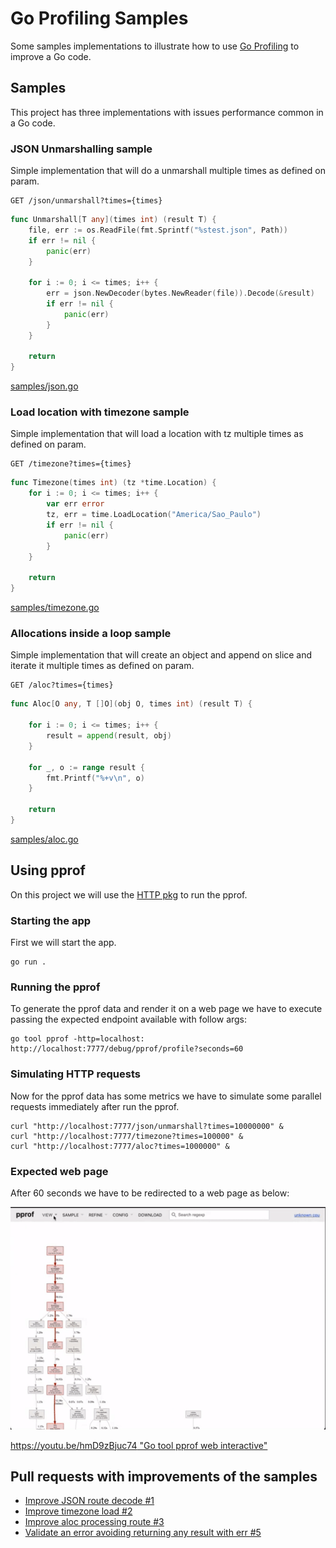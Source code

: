 # Go Profiling Samples

Some samples implementations to illustrate how to use
[Go Profiling](https://go.dev/doc/diagnostics#profiling) to improve a Go code.

## Samples

This project has three implementations with issues performance common
in a Go code.

### JSON Unmarshalling sample

Simple implementation that will do a unmarshall multiple times as defined on param.

```http request
GET /json/unmarshall?times={times}
```

```go
func Unmarshall[T any](times int) (result T) {
	file, err := os.ReadFile(fmt.Sprintf("%stest.json", Path))
	if err != nil {
		panic(err)
	}

	for i := 0; i <= times; i++ {
		err = json.NewDecoder(bytes.NewReader(file)).Decode(&result)
		if err != nil {
			panic(err)
		}
	}

	return
}
```
[samples/json.go](samples/json.go)

### Load location with timezone sample

Simple implementation that will load a location with tz multiple times as defined on param.

```http request
GET /timezone?times={times}
```


```go
func Timezone(times int) (tz *time.Location) {
	for i := 0; i <= times; i++ {
		var err error
		tz, err = time.LoadLocation("America/Sao_Paulo")
		if err != nil {
			panic(err)
		}
	}

	return
}
```
[samples/timezone.go](samples/timezone.go)

### Allocations inside a loop sample

Simple implementation that will create an object and append on slice and iterate it
multiple times as defined on param.

```http request
GET /aloc?times={times}
```

```go
func Aloc[O any, T []O](obj O, times int) (result T) {

	for i := 0; i <= times; i++ {
		result = append(result, obj)
	}

	for _, o := range result {
		fmt.Printf("%+v\n", o)
	}

	return
}
```
[samples/aloc.go](samples/aloc.go)

## Using pprof

On this project we will use the [HTTP pkg](https://pkg.go.dev/net/http/pprof) to run the pprof.

### Starting the app

First we will start the app.

```shell
go run .
```

### Running the pprof

To generate the pprof data and render it on a web page
we have to execute passing the expected endpoint available with follow args:

```shell
go tool pprof -http=localhost: http://localhost:7777/debug/pprof/profile?seconds=60
```

### Simulating HTTP requests

Now for the pprof data has some metrics
we have to simulate some parallel requests immediately after run the pprof.

```shell
curl "http://localhost:7777/json/unmarshall?times=10000000" &
curl "http://localhost:7777/timezone?times=100000" &
curl "http://localhost:7777/aloc?times=1000000" &
```

### Expected web page

After 60 seconds we have to be redirected to a web page as below:

![Go tool pprof web interactive](web-interactive-interface.gif)

[https://youtu.be/hmD9zBjuc74 "Go tool pprof web interactive"](https://youtu.be/hmD9zBjuc74)

## Pull requests with improvements of the samples

 - [Improve JSON route decode #1](https://github.com/rafaelhl/profiling-samples/pull/1)
 - [Improve timezone load #2](https://github.com/rafaelhl/profiling-samples/pull/2)
 - [Improve aloc processing route #3](https://github.com/rafaelhl/profiling-samples/pull/3)
 - [Validate an error avoiding returning any result with err #5](https://github.com/rafaelhl/profiling-samples/pull/5)


